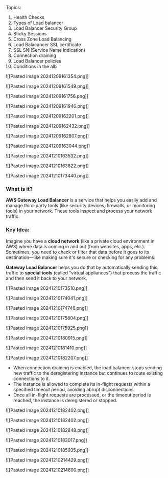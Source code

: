 Topics:

1. Health Checks
2. Types of Load balancer
3. Load Balancer Security Group
4. Sticky Sessions
5. Cross Zone Load Balancing
6. Load Balacancer SSL certificate
7. SSL SNI(Service Name Indication)
8. Connection draining
9. Load Balancer policies
10. Conditions in the alb


![[Pasted image 20241209161354.png]]

  ![[Pasted image 20241209161549.png]]


![[Pasted image 20241209161756.png]]

 ![[Pasted image 20241209161946.png]]


![[Pasted image 20241209162201.png]]

 ![[Pasted image 20241209162432.png]]

![[Pasted image 20241209162807.png]]

![[Pasted image 20241209163044.png]]





![[Pasted image 20241210163532.png]]


![[Pasted image 20241210163822.png]]



![[Pasted image 20241210173440.png]]


### What is it?

**AWS Gateway Load Balancer** is a service that helps you easily add and manage third-party tools (like security devices, firewalls, or monitoring tools) in your network. These tools inspect and process your network traffic.

### Key Idea:

Imagine you have a **cloud network** (like a private cloud environment in AWS) where data is coming in and out (from websites, apps, etc.). Sometimes, you need to check or filter that data before it goes to its destination—like making sure it's secure or checking for any problems.

**Gateway Load Balancer** helps you do that by automatically sending this traffic to **special tools** (called "virtual appliances") that process the traffic and then send it back to your network.


![[Pasted image 20241210173510.png]]




![[Pasted image 20241210174041.png]]



![[Pasted image 20241210174746.png]]





![[Pasted image 20241210175804.png]]




![[Pasted image 20241210175925.png]]




![[Pasted image 20241210180915.png]]


![[Pasted image 20241210181410.png]]



![[Pasted image 20241210182207.png]]


- When connection draining is enabled, the load balancer stops sending new traffic to the deregistering instance but continues to route existing connections to it.
- The instance is allowed to complete its in-flight requests within a specified timeout period, avoiding abrupt disconnections.
- Once all in-flight requests are processed, or the timeout period is reached, the instance is deregistered or stopped.



![[Pasted image 20241210182402.png]]



![[Pasted image 20241210182402.png]]


![[Pasted image 20241210182848.png]]


![[Pasted image 20241210183017.png]]



![[Pasted image 20241210185935.png]]

![[Pasted image 20241210214429.png]]


![[Pasted image 20241210214600.png]]

